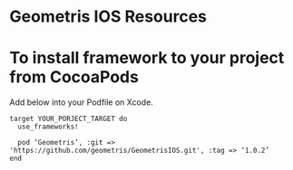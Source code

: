 # Geometris IOS Resources

# To install framework to your project from CocoaPods

Add below into your Podfile on Xcode.

```
target YOUR_PORJECT_TARGET do
  use_frameworks!
  
  pod ‘Geometris’, :git => 'https://github.com/geometris/GeometrisIOS.git', :tag => ‘1.0.2’
end
```
